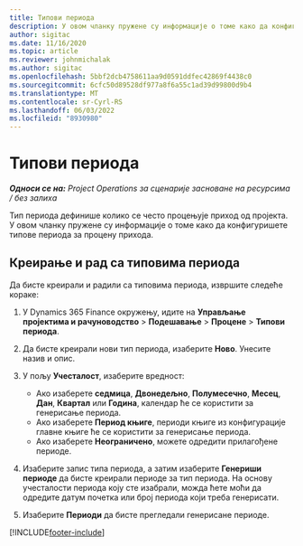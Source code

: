 ```yaml
---
title: Типови периода
description: У овом чланку пружене су информације о томе како да конфигуришете типове периода за процену прихода.
author: sigitac
ms.date: 11/16/2020
ms.topic: article
ms.reviewer: johnmichalak
ms.author: sigitac
ms.openlocfilehash: 5bbf2dcb4758611aa9d0591ddfec42869f4438c0
ms.sourcegitcommit: 6cfc50d89528df977a8f6a55c1ad39d99800d9b4
ms.translationtype: MT
ms.contentlocale: sr-Cyrl-RS
ms.lasthandoff: 06/03/2022
ms.locfileid: "8930980"
---
```

# <a name="period-types"></a>Типови периода

_**Односи се на:** Project Operations за сценарије засноване на ресурсима / без залиха_

Тип периода дефинише колико се често процењује приход од пројекта. У овом чланку пружене су информације о томе како да конфигуришете типове периода за процену прихода. 

## <a name="create-and-work-with-period-types"></a>Креирање и рад са типовима периода
Да бисте креирали и радили са типовима периода, извршите следеће кораке:

1. У Dynamics 365 Finance окружењу, идите на **Управљање пројектима и рачуноводство** > **Подешавање** > **Процене** > **Типови периода**.
2. Да бисте креирали нови тип периода, изаберите **Ново**. Унесите назив и опис.
3. У пољу **Учесталост**, изаберите вредност:

    - Ако изаберете **седмица**, **Двонедељно**, **Полумесечно**, **Месец**, **Дан**, **Квартал** или **Година**, календар ће се користити за генерисање периода. 
    - Ако изаберете **Период књиге**, периоди књиге из конфигурације главне књиге ће се користити за генерисање периода.
    - Ако изаберете **Неограничено**, можете одредити прилагођене периоде.
4. Изаберите запис типа периода, а затим изаберите **Генериши периоде** да бисте креирали периоде за тип периода. На основу учесталости периода коју сте изабрали, можда ћете моћи да одредите датум почетка или број периода који треба генерисати.
5. Изаберите **Периоди** да бисте прегледали генерисане периоде.



[!INCLUDE[footer-include](../includes/footer-banner.md)]